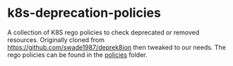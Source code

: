 # k8s-deprecation-policies
A collection of K8S rego policies to check deprecated or removed resources. Originally cloned from https://github.com/swade1987/deprek8ion then tweaked to our needs. The rego policies can be found in the [policies](policies/) folder.
